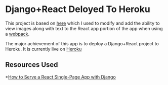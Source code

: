 # Django+React Deloyed To Heroku
This project is based on [here](https://github.com/zachtylr21/django-react-starter) which I used to modify and add the ability to view images along with text to the React app portion of the app when using a [webpack](https://webpack.js.org/).

The major achievement of this app is to deploy a Django+React project to Heroku. It is currently live on [Heroku](https://cm-react-test6.herokuapp.com/)

## Resources Used
*[How to Serve a React Single-Page App with Django](https://dev.to/zachtylr21/how-to-serve-a-react-single-page-app-with-django-1a1l)